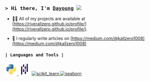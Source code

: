 ### <samp>&gt; Hi there, I'm <a href="https://riverallzero.github.io/profile/" target="_blank">Dayoung</a> <img src="https://media.giphy.com/media/hvRJCLFzcasrR4ia7z/giphy.gif" width="25"> </samp>

- 👨‍💻 All of my projects are available at [https://riverallzero.github.io/profile/](https://riverallzero.github.io/profile/)

- 📝 I regularly write articles on [https://medium.com/@kallzero1008](https://medium.com/@kallzero1008)

#### <samp>| Languages and Tools |</samp>
<p align="left"> <a href="https://pandas.pydata.org/" target="_blank" rel="noreferrer"> <a href="https://www.python.org" target="_blank" rel="noreferrer"> <img src="https://raw.githubusercontent.com/devicons/devicon/master/icons/python/python-original.svg" alt="python" width="40" height="40"/> </a><img src="https://raw.githubusercontent.com/devicons/devicon/2ae2a900d2f041da66e950e4d48052658d850630/icons/pandas/pandas-original.svg" alt="pandas" width="40" height="40"/> </a>  <a href="https://scikit-learn.org/" target="_blank" rel="noreferrer"> <img src="https://upload.wikimedia.org/wikipedia/commons/0/05/Scikit_learn_logo_small.svg" alt="scikit_learn" width="40" height="40"/> </a> <a href="https://seaborn.pydata.org/" target="_blank" rel="noreferrer"> <img src="https://seaborn.pydata.org/_images/logo-mark-lightbg.svg" alt="seaborn" width="40" height="40"/> </a> </p>
